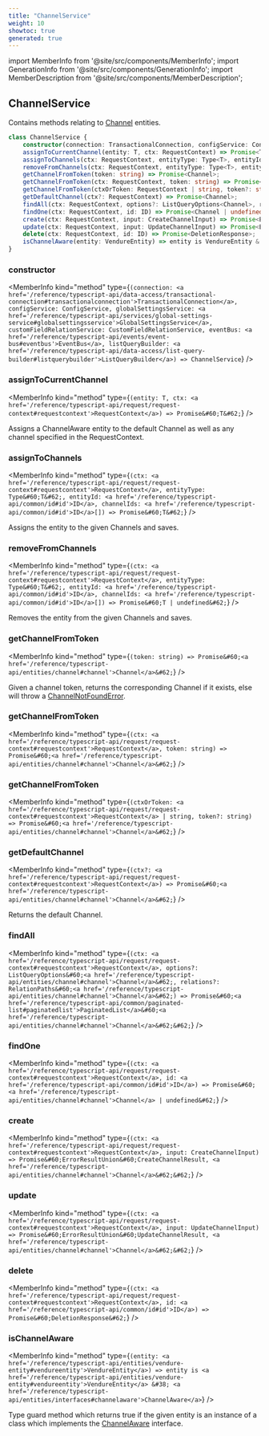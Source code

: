 ```yaml
---
title: "ChannelService"
weight: 10
showtoc: true
generated: true
---
```

<!-- This file was generated from the Vendure source. Do not modify. Instead, re-run the "docs:build" script -->
import MemberInfo from '@site/src/components/MemberInfo';
import GenerationInfo from '@site/src/components/GenerationInfo';
import MemberDescription from '@site/src/components/MemberDescription';


## ChannelService

<GenerationInfo sourceFile="packages/core/src/service/services/channel.service.ts" sourceLine="53" packageName="@vendure/core" />

Contains methods relating to <a href='/reference/typescript-api/entities/channel#channel'>Channel</a> entities.

```ts title="Signature"
class ChannelService {
    constructor(connection: TransactionalConnection, configService: ConfigService, globalSettingsService: GlobalSettingsService, customFieldRelationService: CustomFieldRelationService, eventBus: EventBus, listQueryBuilder: ListQueryBuilder)
    assignToCurrentChannel(entity: T, ctx: RequestContext) => Promise<T>;
    assignToChannels(ctx: RequestContext, entityType: Type<T>, entityId: ID, channelIds: ID[]) => Promise<T>;
    removeFromChannels(ctx: RequestContext, entityType: Type<T>, entityId: ID, channelIds: ID[]) => Promise<T | undefined>;
    getChannelFromToken(token: string) => Promise<Channel>;
    getChannelFromToken(ctx: RequestContext, token: string) => Promise<Channel>;
    getChannelFromToken(ctxOrToken: RequestContext | string, token?: string) => Promise<Channel>;
    getDefaultChannel(ctx?: RequestContext) => Promise<Channel>;
    findAll(ctx: RequestContext, options?: ListQueryOptions<Channel>, relations?: RelationPaths<Channel>) => Promise<PaginatedList<Channel>>;
    findOne(ctx: RequestContext, id: ID) => Promise<Channel | undefined>;
    create(ctx: RequestContext, input: CreateChannelInput) => Promise<ErrorResultUnion<CreateChannelResult, Channel>>;
    update(ctx: RequestContext, input: UpdateChannelInput) => Promise<ErrorResultUnion<UpdateChannelResult, Channel>>;
    delete(ctx: RequestContext, id: ID) => Promise<DeletionResponse>;
    isChannelAware(entity: VendureEntity) => entity is VendureEntity & ChannelAware;
}
```

<div className="members-wrapper">

### constructor

<MemberInfo kind="method" type={`(connection: <a href='/reference/typescript-api/data-access/transactional-connection#transactionalconnection'>TransactionalConnection</a>, configService: ConfigService, globalSettingsService: <a href='/reference/typescript-api/services/global-settings-service#globalsettingsservice'>GlobalSettingsService</a>, customFieldRelationService: CustomFieldRelationService, eventBus: <a href='/reference/typescript-api/events/event-bus#eventbus'>EventBus</a>, listQueryBuilder: <a href='/reference/typescript-api/data-access/list-query-builder#listquerybuilder'>ListQueryBuilder</a>) => ChannelService`}   />


### assignToCurrentChannel

<MemberInfo kind="method" type={`(entity: T, ctx: <a href='/reference/typescript-api/request/request-context#requestcontext'>RequestContext</a>) => Promise&#60;T&#62;`}   />

Assigns a ChannelAware entity to the default Channel as well as any channel
specified in the RequestContext.
### assignToChannels

<MemberInfo kind="method" type={`(ctx: <a href='/reference/typescript-api/request/request-context#requestcontext'>RequestContext</a>, entityType: Type&#60;T&#62;, entityId: <a href='/reference/typescript-api/common/id#id'>ID</a>, channelIds: <a href='/reference/typescript-api/common/id#id'>ID</a>[]) => Promise&#60;T&#62;`}   />

Assigns the entity to the given Channels and saves.
### removeFromChannels

<MemberInfo kind="method" type={`(ctx: <a href='/reference/typescript-api/request/request-context#requestcontext'>RequestContext</a>, entityType: Type&#60;T&#62;, entityId: <a href='/reference/typescript-api/common/id#id'>ID</a>, channelIds: <a href='/reference/typescript-api/common/id#id'>ID</a>[]) => Promise&#60;T | undefined&#62;`}   />

Removes the entity from the given Channels and saves.
### getChannelFromToken

<MemberInfo kind="method" type={`(token: string) => Promise&#60;<a href='/reference/typescript-api/entities/channel#channel'>Channel</a>&#62;`}   />

Given a channel token, returns the corresponding Channel if it exists, else will throw
a <a href='/reference/typescript-api/errors/error-types#channelnotfounderror'>ChannelNotFoundError</a>.
### getChannelFromToken

<MemberInfo kind="method" type={`(ctx: <a href='/reference/typescript-api/request/request-context#requestcontext'>RequestContext</a>, token: string) => Promise&#60;<a href='/reference/typescript-api/entities/channel#channel'>Channel</a>&#62;`}   />


### getChannelFromToken

<MemberInfo kind="method" type={`(ctxOrToken: <a href='/reference/typescript-api/request/request-context#requestcontext'>RequestContext</a> | string, token?: string) => Promise&#60;<a href='/reference/typescript-api/entities/channel#channel'>Channel</a>&#62;`}   />


### getDefaultChannel

<MemberInfo kind="method" type={`(ctx?: <a href='/reference/typescript-api/request/request-context#requestcontext'>RequestContext</a>) => Promise&#60;<a href='/reference/typescript-api/entities/channel#channel'>Channel</a>&#62;`}   />

Returns the default Channel.
### findAll

<MemberInfo kind="method" type={`(ctx: <a href='/reference/typescript-api/request/request-context#requestcontext'>RequestContext</a>, options?: ListQueryOptions&#60;<a href='/reference/typescript-api/entities/channel#channel'>Channel</a>&#62;, relations?: RelationPaths&#60;<a href='/reference/typescript-api/entities/channel#channel'>Channel</a>&#62;) => Promise&#60;<a href='/reference/typescript-api/common/paginated-list#paginatedlist'>PaginatedList</a>&#60;<a href='/reference/typescript-api/entities/channel#channel'>Channel</a>&#62;&#62;`}   />


### findOne

<MemberInfo kind="method" type={`(ctx: <a href='/reference/typescript-api/request/request-context#requestcontext'>RequestContext</a>, id: <a href='/reference/typescript-api/common/id#id'>ID</a>) => Promise&#60;<a href='/reference/typescript-api/entities/channel#channel'>Channel</a> | undefined&#62;`}   />


### create

<MemberInfo kind="method" type={`(ctx: <a href='/reference/typescript-api/request/request-context#requestcontext'>RequestContext</a>, input: CreateChannelInput) => Promise&#60;ErrorResultUnion&#60;CreateChannelResult, <a href='/reference/typescript-api/entities/channel#channel'>Channel</a>&#62;&#62;`}   />


### update

<MemberInfo kind="method" type={`(ctx: <a href='/reference/typescript-api/request/request-context#requestcontext'>RequestContext</a>, input: UpdateChannelInput) => Promise&#60;ErrorResultUnion&#60;UpdateChannelResult, <a href='/reference/typescript-api/entities/channel#channel'>Channel</a>&#62;&#62;`}   />


### delete

<MemberInfo kind="method" type={`(ctx: <a href='/reference/typescript-api/request/request-context#requestcontext'>RequestContext</a>, id: <a href='/reference/typescript-api/common/id#id'>ID</a>) => Promise&#60;DeletionResponse&#62;`}   />


### isChannelAware

<MemberInfo kind="method" type={`(entity: <a href='/reference/typescript-api/entities/vendure-entity#vendureentity'>VendureEntity</a>) => entity is <a href='/reference/typescript-api/entities/vendure-entity#vendureentity'>VendureEntity</a> &#38; <a href='/reference/typescript-api/entities/interfaces#channelaware'>ChannelAware</a>`}   />

Type guard method which returns true if the given entity is an
instance of a class which implements the <a href='/reference/typescript-api/entities/interfaces#channelaware'>ChannelAware</a> interface.


</div>
